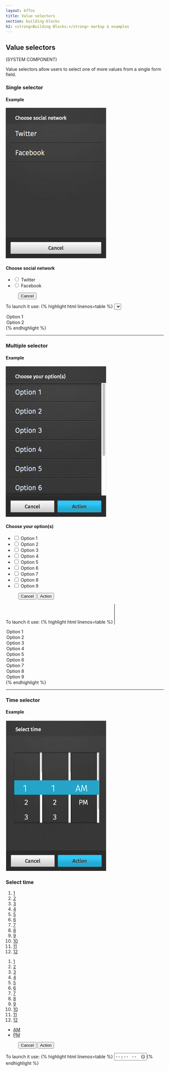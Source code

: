 ```yaml
---
layout: bffos
title: Value selectors
section: building-blocks
h2: <strong>Building Blocks:</strong> markup & examples
---
```


## Value selectors

(SYSTEM COMPONENT)

Value selectors allow users to select one of more values from a single form field.

### Single selector

<div>
  <h4>Example</h4>
  <section class="example">
    <img src="../images/BB/value_1.jpg" alt="Value selectors (Image replacing code)"/>
    <article class="full frame">
      <form onsubmit="return false;" data-type="value" role="dialog">
        <section>
          <h1>Choose social network</h1>
          <ul role="listbox">
            <li role="option">
              <label for="option-1">
                <input type="radio" id="option-1" name="option">
                <span>Twitter</span>
              </label>
            </li>
            <li role="option">
              <label for="option-2">
                <input type="radio" id="option-2" name="option">
                <span>Facebook</span>
              </label>
            </li>
          </ul>
        </section>
        <menu>
          <button class="full">Cancel</button>
        </menu>
      </form>
      </article>
  </section>

  <label>To launch it use:</label>
  {% highlight html linenos=table %}
<select>
  <option>Option 1</option>
  <option>Option 2</option>
</select>{% endhighlight %}
</div>

<hr>

### Multiple selector

<div>
  <h4>Example</h4>
  <section class="example">
    <img src="../images/BB/value_2.jpg" alt="Value selectors (Image replacing code)"/>
    <article class="full frame">
      <form onsubmit="return false;" data-type="value" role="dialog">
        <section class="scrollable">
          <h1>Choose your option(s)</h1>
          <ul aria-multiselectable="true" role="listbox">
            <li role="option">
              <label for="option1">
                <input type="checkbox" id="option1">
                <span>Option 1</span>
              </label>
            </li>
            <li role="option">
              <label for="option2">
                <input type="checkbox" id="option2">
                <span>Option 2</span>
              </label>
            </li>
            <li role="option">
              <label for="option3">
                <input type="checkbox" id="option3">
                <span>Option 3</span>
              </label>
            </li>
            <li role="option">
              <label for="option4">
                <input type="checkbox" id="option4">
                <span>Option 4</span>
              </label>
            </li>
            <li role="option">
              <label for="option5">
                <input type="checkbox" id="option5">
                <span>Option 5</span>
              </label>
            </li>
            <li role="option">
              <label for="option6">
                <input type="checkbox" id="option6">
                <span>Option 6</span>
              </label>
            </li>
            <li role="option">
              <label for="option7">
                <input type="checkbox" id="option7">
                <span>Option 7</span>
              </label>
            </li>
            <li role="option">
              <label for="option8">
                <input type="checkbox" id="option8">
                <span>Option 8</span>
              </label>
            </li>
            <li role="option">
              <label for="option9">
                <input type="checkbox" id="option9">
                <span>Option 9</span>
              </label>
            </li>
          </ul>
        </section>
        <menu>
          <button>Cancel</button>
          <button class="recommend">Action</button>
        </menu>
      </form>
    </article>
  </section>

  <label>To launch it use:</label>
  {% highlight html linenos=table %}
<select multiple="true">
  <option>Option 1</option>
  <option>Option 2</option>
  <option>Option 3</option>
  <option>Option 4</option>
  <option>Option 5</option>
  <option>Option 6</option>
  <option>Option 7</option>
  <option>Option 8</option>
  <option>Option 9</option>
</select>{% endhighlight %}
</div>

<hr>

### Time selector

<div id="value-time">
  <h4>Example</h4>
  <section class="example">
    <img src="../images/BB/time.jpg" alt="Value selectors (Image replacing code)"/>
    <article class="full frame">
      <form onsubmit="return false;" data-type="time" role="dialog">
        <h1>Select time</h1>
        <section role="spinbutton">
          <p>
            <span style="background-image: -moz-element(#hours);"></span>
            <span style="background-image: -moz-element(#minutes);"></span>
            <span style="background-image: -moz-element(#mode);"></span>
          </p>
          <div>
            <ol role="listbox" id="hours">
              <li role="option"><a href="#">1</a></li>
              <li role="option"><a href="#">2</a></li>
              <li role="option"><a href="#">3</a></li>
              <li role="option"><a href="#">4</a></li>
              <li role="option"><a href="#">5</a></li>
              <li role="option"><a href="#">6</a></li>
              <li role="option"><a href="#">7</a></li>
              <li role="option"><a href="#">8</a></li>
              <li role="option"><a href="#">9</a></li>
              <li role="option"><a href="#">10</a></li>
              <li role="option"><a href="#">11</a></li>
              <li role="option"><a href="#">12</a></li>
            </ol>
          </div>
          <div>
            <ol role="listbox" id="minutes">
              <li role="option"><a href="#">1</a></li>
              <li role="option"><a href="#">2</a></li>
              <li role="option"><a href="#">3</a></li>
              <li role="option"><a href="#">4</a></li>
              <li role="option"><a href="#">5</a></li>
              <li role="option"><a href="#">6</a></li>
              <li role="option"><a href="#">7</a></li>
              <li role="option"><a href="#">8</a></li>
              <li role="option"><a href="#">9</a></li>
              <li role="option"><a href="#">10</a></li>
              <li role="option"><a href="#">11</a></li>
              <li role="option"><a href="#">12</a></li>
            </ol>
          </div>
          <div class="mode">
            <ul role="listbox" id="mode">
              <li role="option"><a href="#">AM</a></li>
              <li role="option"><a href="#">PM</a></li>
            </ul>
          </div>
        </section>
        <menu>
          <button>Cancel</button>
          <button class="recommend">Action</button>
        </menu>
      </form>
    </article>
  </section>

  <label>To launch it use:</label>
  {% highlight html linenos=table %}
<input type="time" />{% endhighlight %}
</div>

